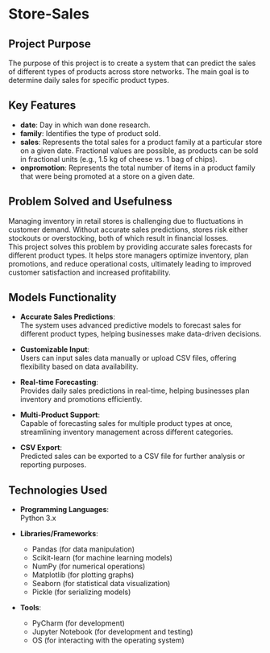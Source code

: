 
# Store-Sales

## Project Purpose
The purpose of this project is to create a system that can predict the sales of different types of products across store networks. The main goal is to determine daily sales for specific product types.

## Key Features
- **date**: Day in which wan done research.
- **family**: Identifies the type of product sold.
- **sales**: Represents the total sales for a product family at a particular store on a given date. Fractional values are possible, as products can be sold in fractional units (e.g., 1.5 kg of cheese vs. 1 bag of chips).
- **onpromotion**: Represents the total number of items in a product family that were being promoted at a store on a given date.

## Problem Solved and Usefulness
Managing inventory in retail stores is challenging due to fluctuations in customer demand. Without accurate sales predictions, stores risk either stockouts or overstocking, both of which result in financial losses.  
This project solves this problem by providing accurate sales forecasts for different product types. It helps store managers optimize inventory, plan promotions, and reduce operational costs, ultimately leading to improved customer satisfaction and increased profitability.

## Models Functionality
- **Accurate Sales Predictions**:  
  The system uses advanced predictive models to forecast sales for different product types, helping businesses make data-driven decisions.
  
- **Customizable Input**:  
  Users can input sales data manually or upload CSV files, offering flexibility based on data availability.

- **Real-time Forecasting**:  
  Provides daily sales predictions in real-time, helping businesses plan inventory and promotions efficiently.

- **Multi-Product Support**:  
  Capable of forecasting sales for multiple product types at once, streamlining inventory management across different categories.

- **CSV Export**:  
  Predicted sales can be exported to a CSV file for further analysis or reporting purposes.

## Technologies Used
- **Programming Languages**:  
  Python 3.x

- **Libraries/Frameworks**:  
  - Pandas (for data manipulation)  
  - Scikit-learn (for machine learning models)  
  - NumPy (for numerical operations)  
  - Matplotlib (for plotting graphs)  
  - Seaborn (for statistical data visualization)  
  - Pickle (for serializing models)

- **Tools**:  
  - PyCharm (for development)  
  - Jupyter Notebook (for development and testing)
  - OS (for interacting with the operating system)
